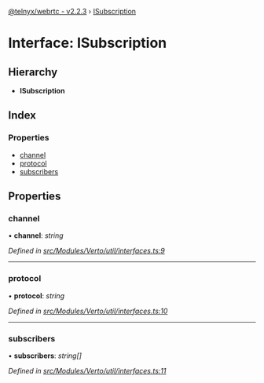 [@telnyx/webrtc - v2.2.3](../README.md) › [ISubscription](isubscription.md)

# Interface: ISubscription

## Hierarchy

* **ISubscription**

## Index

### Properties

* [channel](isubscription.md#channel)
* [protocol](isubscription.md#protocol)
* [subscribers](isubscription.md#subscribers)

## Properties

###  channel

• **channel**: *string*

*Defined in [src/Modules/Verto/util/interfaces.ts:9](https://github.com/team-telnyx/webrtc/blob/main/packages/js/src/Modules/Verto/util/interfaces.ts#L9)*

___

###  protocol

• **protocol**: *string*

*Defined in [src/Modules/Verto/util/interfaces.ts:10](https://github.com/team-telnyx/webrtc/blob/main/packages/js/src/Modules/Verto/util/interfaces.ts#L10)*

___

###  subscribers

• **subscribers**: *string[]*

*Defined in [src/Modules/Verto/util/interfaces.ts:11](https://github.com/team-telnyx/webrtc/blob/main/packages/js/src/Modules/Verto/util/interfaces.ts#L11)*

